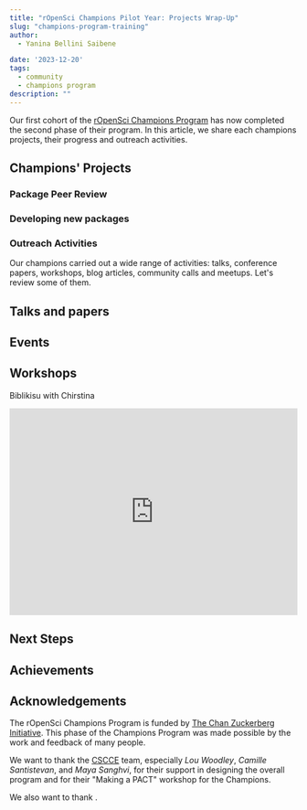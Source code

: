 ```yaml
---
title: "rOpenSci Champions Pilot Year: Projects Wrap-Up"
slug: "champions-program-training"
author:
  - Yanina Bellini Saibene

date: '2023-12-20'
tags:
  - community
  - champions program
description: ""
---
```


Our first cohort of the [rOpenSci Champions Program](/champions/) has now completed the second phase of their program. In this article, we share each champions projects, their progress and outreach activities. 

## Champions' Projects

### Package Peer Review


### Developing new packages


### Outreach Activities

Our champions carried out a wide range of activities: talks, conference papers, workshops, blog articles, community calls and meetups. Let's review some of them.


## Talks and papers

## Events



## Workshops




Biblikisu with Chirstina

<iframe src="https://www.linkedin.com/embed/feed/update/urn:li:share:7113276364912308224" height="362" width="504" frameborder="0" allowfullscreen="" title="Publicación integrada"></iframe>

## Next Steps



## Achievements



## Acknowledgements

The rOpenSci Champions Program is funded by [The Chan Zuckerberg Initiative](https://chanzuckerberg.com/). This phase of the Champions Program was made possible by the work and feedback of many people.

We want to thank the [CSCCE](https://www.cscce.org/) team, especially _Lou Woodley_, _Camille Santistevan_, and _Maya Sanghvi_, for their support in designing the overall program and for their "Making a PACT" workshop for the Champions.

We also want to thank .

